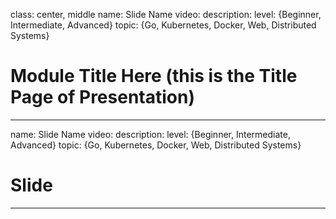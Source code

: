 class: center, middle
name: Slide Name
video: 
description: 
level: {Beginner, Intermediate, Advanced}
topic: {Go, Kubernetes, Docker, Web, Distributed Systems}

# Module Title Here (this is the Title Page of Presentation)
---
name: Slide Name
video: 
description: 
level: {Beginner, Intermediate, Advanced}
topic: {Go, Kubernetes, Docker, Web, Distributed Systems}

# Slide 

---
